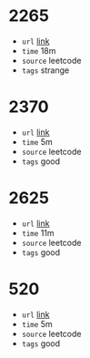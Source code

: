 # 2265
- `url` [link](https://leetcode.com/problems/count-nodes-equal-to-average-of-subtree/description/?envType=daily-question&envId=2023-11-02)
- `time` 18m
- `source` leetcode
- `tags` strange
# 2370
- `url` [link](https://leetcode.com/problems/longest-ideal-subsequence/description/)
- `time` 5m
- `source` leetcode
- `tags` good
# 2625
- `url` [link](https://leetcode.com/problems/flatten-deeply-nested-array/)
- `time` 11m
- `source` leetcode
- `tags` good
# 520
- `url` [link](https://leetcode.com/problems/detect-capital/)
- `time` 5m
- `source` leetcode
- `tags` good
